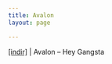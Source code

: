 ```yaml
---
title: Avalon
layout: page

---
```

<a href="https://cloud.mail.ru/public/7575cfc139be/Avalon%20-%20Hey%20Gangsta" target="_blank">[indir]</a> | Avalon &#8211; Hey Gangsta
